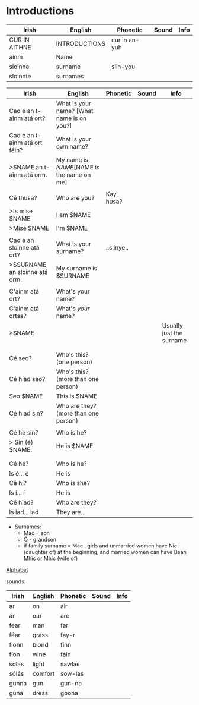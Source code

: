 # Introductions

|Irish|English|Phonetic|Sound|Info|
|------|-------|--------|-----|----|
|CUR IN AITHNE | INTRODUCTIONS|cur in an-yuh
|ainm|Name
|sloinne |surname|slin-you
|sloinnte |surnames

|Irish|English|Phonetic|Sound|Info|
|------|-------|--------|-----|----|
|Cad é an t-ainm atá ort?|What is your name? [What name is on you?]||
|Cad é an t-ainm atá ort féin?|What is your own name?||
|>$NAME an t-ainm atá orm.| My name is $NAME [$NAME is the name on me]
||
|Cé thusa?|Who are you?|Kay husa?|
|>Is mise $NAME|I am $NAME
|>Mise $NAME|I'm $NAME
||
|Cad é an sloinne atá ort?|What is your surname?|..slinye..|
|>$SURNAME an sloinne atá orm.| My surname is $SURNAME
||
|C'ainm atá ort? |What's your name?
|C'ainm atá ortsa?| What's *your* name?
|>$NAME||||Usually just the surname
||
||
|Cé seo?|Who's this? (one person)
|Cé hiad seo?|Who's this? (more than one person)
|Seo $NAME|This is $NAME
|Cé hiad sin?|Who are they? (more than one person)
||
|Cé hé sin?|Who is he?||
|> Sin (é) $NAME.|He is $NAME.||
||
||
|Cé hé?|Who is he?||
|Is é... é|He is||
|Cé hí?|Who is she?||
|Is í... í|He is||
|Cé hiad?|Who are they?||
|Is iad... iad|They are...||


* Surnames:
  * Mac = son
  * Ó - grandson
  * if family surname = Mac , girls and unmarried women have Nic (daughter of) at the beginning, and married women can have Bean Mhic or Mhic (wife of)

[Alphabet](alphabet.md)

sounds:

|Irish|English|Phonetic|Sound|Info|
|------|-------|--------|-----|----|
|ar|on|air
|ár|our|are
|fear|man|far
|féar|grass|fay-r
|fionn|blond|finn
|fíon|wine|fain
|solas|light|sawlas
|sólás|comfort|sow-las
|gunna|gun|gun-na
|gúna|dress|goona